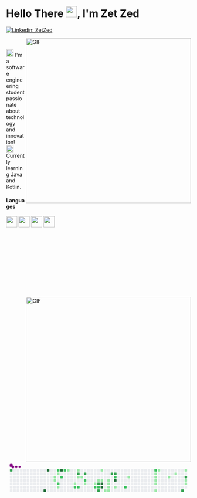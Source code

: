 <h1>Hello There <img src="https://user-images.githubusercontent.com/60768726/119019319-775ea100-b973-11eb-87a0-dae54d27ae1d.gif" width="30px">, I'm Zet Zed</h1>

[![Linkedin: ZetZed](https://img.shields.io/badge/-ZetZed-blue?style=flat-square&logo=Linkedin&logoColor=white&link=https://www.linkedin.com/in/zet-zed-644813197/)](https://www.linkedin.com/in/zet-zed-644813197/)



<img align="right" width="450px" alt="GIF" src="https://64.media.tumblr.com/a109875c6281839b8d84873373be8fcd/tumblr_mx8rz8f0ZX1qzh636o9_500.gif"/>
<br>

<p>
<img width="20" src="https://emojipedia-us.s3.dualstack.us-west-1.amazonaws.com/thumbs/120/emojidex/112/male-technologist-type-5_1f468-1f3fe-200d-1f4bb.png"/>
 I'm a software engineering student passionate about technology and innovation!<br>
<img width="20" src="https://emojipedia-us.s3.dualstack.us-west-1.amazonaws.com/thumbs/120/facebook/230/books_1f4da.png"/>
 Currently learning Java and Kotlin.
</p>



<h4></b>Languages</b></h4>  
<code><img height="30" src="https://user-images.githubusercontent.com/60768726/137563857-aa847dc4-44ed-4aa6-ac0e-5e820dca323f.png"></code>
<code><img height="30" src="https://cdn.icon-icons.com/icons2/2108/PNG/512/javascript_icon_130900.png"></code>
<code><img height="30" src="https://user-images.githubusercontent.com/60768726/137563856-37a11203-6f9a-4c2f-b7df-e0a0ef18f4b2.png"></code>
<code><img height="30" src="https://upload.wikimedia.org/wikipedia/commons/7/74/Kotlin_Icon.png"></code>
<br>
<br>
<br>
<br>
<br>
<br>
<br>
<br>
<br>
<br>
<br>
<br>
<img align="right" width="450px" alt="GIF" src="https://github-readme-stats.vercel.app/api?username=ZetZed&show_icons=true&theme=darcula"/>
<br>
<br>
<br>
<br>
<br>
<br>
<br>
<br>
<br>
<br>
<svg viewBox="-16 -32 880 192" width="880" height="192" xmlns="http://www.w3.org/2000/svg"><desc>Generated with https://github.com/Platane/snk</desc><style>@keyframes c0{67.7%{fill:var(--c3)}67.72%,to{fill:var(--ce)}}@keyframes c1{95.65%{fill:var(--c4)}95.67%,to{fill:var(--ce)}}@keyframes c2{93.97%{fill:var(--c4)}93.99%,to{fill:var(--ce)}}@keyframes c3{4.81%{fill:var(--c1)}4.83%,to{fill:var(--ce)}}@keyframes c4{5.05%{fill:var(--c1)}5.07%,to{fill:var(--ce)}}@keyframes c5{38.79%{fill:var(--c2)}38.81%,to{fill:var(--ce)}}@keyframes c6{4.33%{fill:var(--c1)}4.35%,to{fill:var(--ce)}}@keyframes c7{36.38%{fill:var(--c2)}36.4%,to{fill:var(--ce)}}@keyframes c8{5.77%{fill:var(--c1)}5.79%,to{fill:var(--ce)}}@keyframes c9{93%{fill:var(--c4)}93.02%,to{fill:var(--ce)}}@keyframes ca{37.1%{fill:var(--c2)}37.12%,to{fill:var(--ce)}}@keyframes cb{37.82%{fill:var(--c2)}37.84%,to{fill:var(--ce)}}@keyframes cc{31.8%{fill:var(--c1)}31.82%,to{fill:var(--ce)}}@keyframes cd{7.22%{fill:var(--c1)}7.24%,to{fill:var(--ce)}}@keyframes ce{34.93%{fill:var(--c2)}34.95%,to{fill:var(--ce)}}@keyframes cf{31.07%{fill:var(--c1)}31.09%,to{fill:var(--ce)}}@keyframes cg{62.64%{fill:var(--c3)}62.66%,to{fill:var(--ce)}}@keyframes ch{33%{fill:var(--c1)}33.02%,to{fill:var(--ce)}}@keyframes ci{34.69%{fill:var(--c2)}34.71%,to{fill:var(--ce)}}@keyframes cj{33.24%{fill:var(--c1)}33.26%,to{fill:var(--ce)}}@keyframes ck{62.16%{fill:var(--c3)}62.18%,to{fill:var(--ce)}}@keyframes cl{33.72%{fill:var(--c2)}33.74%,to{fill:var(--ce)}}@keyframes cm{7.94%{fill:var(--c1)}7.96%,to{fill:var(--ce)}}@keyframes cn{8.66%{fill:var(--c1)}8.68%,to{fill:var(--ce)}}@keyframes co{42.64%{fill:var(--c2)}42.66%,to{fill:var(--ce)}}@keyframes cp{9.15%{fill:var(--c1)}9.17%,to{fill:var(--ce)}}@keyframes cq{56.13%{fill:var(--c3)}56.15%,to{fill:var(--ce)}}@keyframes cr{55.89%{fill:var(--c2)}55.91%,to{fill:var(--ce)}}@keyframes cs{57.1%{fill:var(--c3)}57.12%,to{fill:var(--ce)}}@keyframes ct{29.39%{fill:var(--c1)}29.41%,to{fill:var(--ce)}}@keyframes cu{9.39%{fill:var(--c1)}9.41%,to{fill:var(--ce)}}@keyframes cv{88.66%{fill:var(--c4)}88.68%,to{fill:var(--ce)}}@keyframes cw{88.91%{fill:var(--c4)}88.93%,to{fill:var(--ce)}}@keyframes cx{10.83%{fill:var(--c1)}10.85%,to{fill:var(--ce)}}@keyframes cy{9.87%{fill:var(--c1)}9.89%,to{fill:var(--ce)}}@keyframes cz{10.11%{fill:var(--c1)}10.13%,to{fill:var(--ce)}}@keyframes c10{10.35%{fill:var(--c1)}10.37%,to{fill:var(--ce)}}@keyframes c11{10.59%{fill:var(--c1)}10.61%,to{fill:var(--ce)}}@keyframes c12{59.27%{fill:var(--c3)}59.29%,to{fill:var(--ce)}}@keyframes c13{59.51%{fill:var(--c3)}59.53%,to{fill:var(--ce)}}@keyframes c14{45.29%{fill:var(--c2)}45.31%,to{fill:var(--ce)}}@keyframes c15{87.46%{fill:var(--c4)}87.48%,to{fill:var(--ce)}}@keyframes c16{11.8%{fill:var(--c1)}11.82%,to{fill:var(--ce)}}@keyframes c17{46.74%{fill:var(--c2)}46.76%,to{fill:var(--ce)}}@keyframes c18{13.48%{fill:var(--c1)}13.5%,to{fill:var(--ce)}}@keyframes c19{50.11%{fill:var(--c2)}50.13%,to{fill:var(--ce)}}@keyframes c1a{15.65%{fill:var(--c1)}15.67%,to{fill:var(--ce)}}@keyframes c1b{15.41%{fill:var(--c1)}15.43%,to{fill:var(--ce)}}@keyframes c1c{22.88%{fill:var(--c1)}22.9%,to{fill:var(--ce)}}@keyframes c1d{22.64%{fill:var(--c1)}22.66%,to{fill:var(--ce)}}@keyframes c1e{24.09%{fill:var(--c1)}24.11%,to{fill:var(--ce)}}@keyframes c1f{16.13%{fill:var(--c1)}16.15%,to{fill:var(--ce)}}@keyframes c1g{17.34%{fill:var(--c1)}17.36%,to{fill:var(--ce)}}@keyframes c1h{18.06%{fill:var(--c1)}18.08%,to{fill:var(--ce)}}@keyframes c1i{81.92%{fill:var(--c3)}81.94%,to{fill:var(--ce)}}@keyframes c1j{19.03%{fill:var(--c1)}19.05%,to{fill:var(--ce)}}@keyframes c1k{80.71%{fill:var(--c3)}80.73%,to{fill:var(--ce)}}@keyframes c1l{20.23%{fill:var(--c1)}20.25%,to{fill:var(--ce)}}@keyframes c1m{20.47%{fill:var(--c1)}20.49%,to{fill:var(--ce)}}@keyframes u0{4.33%{transform:scale(0,1)}4.35%,4.81%{transform:scale(.03,1)}4.83%,5.05%{transform:scale(.06,1)}5.07%,5.77%{transform:scale(.09,1)}5.79%,7.22%{transform:scale(.13,1)}7.24%,7.94%{transform:scale(.16,1)}7.96%,8.66%{transform:scale(.19,1)}8.68%,9.15%{transform:scale(.22,1)}9.17%,9.39%{transform:scale(.25,1)}9.41%,9.87%{transform:scale(.28,1)}10.11%,9.89%{transform:scale(.31,1)}10.13%,10.35%{transform:scale(.34,1)}10.37%,10.59%{transform:scale(.38,1)}10.61%,10.83%{transform:scale(.41,1)}10.85%,11.8%{transform:scale(.44,1)}11.82%,13.48%{transform:scale(.47,1)}13.5%,15.41%{transform:scale(.5,1)}15.43%,15.65%{transform:scale(.53,1)}15.67%,16.13%{transform:scale(.56,1)}16.15%,17.34%{transform:scale(.59,1)}17.36%,18.06%{transform:scale(.63,1)}18.08%,19.03%{transform:scale(.66,1)}19.05%,20.23%{transform:scale(.69,1)}20.25%,20.47%{transform:scale(.72,1)}20.49%,22.64%{transform:scale(.75,1)}22.66%,22.88%{transform:scale(.78,1)}22.9%,24.09%{transform:scale(.81,1)}24.11%,29.39%{transform:scale(.84,1)}29.41%,31.07%{transform:scale(.88,1)}31.09%,31.8%{transform:scale(.91,1)}31.82%,33%{transform:scale(.94,1)}33.02%,33.24%{transform:scale(.97,1)}33.26%,to{transform:scale(1,1)}}@keyframes u1{33.72%{transform:scale(0,1)}33.74%,34.69%{transform:scale(.08,1)}34.71%,34.93%{transform:scale(.17,1)}34.95%,36.38%{transform:scale(.25,1)}36.4%,37.1%{transform:scale(.33,1)}37.12%,37.82%{transform:scale(.42,1)}37.84%,38.79%{transform:scale(.5,1)}38.81%,42.64%{transform:scale(.58,1)}42.66%,45.29%{transform:scale(.67,1)}45.31%,46.74%{transform:scale(.75,1)}46.76%,50.11%{transform:scale(.83,1)}50.13%,55.89%{transform:scale(.92,1)}55.91%,to{transform:scale(1,1)}}@keyframes u2{56.13%{transform:scale(0,1)}56.15%,57.1%{transform:scale(.11,1)}57.12%,59.27%{transform:scale(.22,1)}59.29%,59.51%{transform:scale(.33,1)}59.53%,62.16%{transform:scale(.44,1)}62.18%,62.64%{transform:scale(.56,1)}62.66%,67.7%{transform:scale(.67,1)}67.72%,80.71%{transform:scale(.78,1)}80.73%,81.92%{transform:scale(.89,1)}81.94%,to{transform:scale(1,1)}}@keyframes u3{87.46%{transform:scale(0,1)}87.48%,88.66%{transform:scale(.17,1)}88.68%,88.91%{transform:scale(.33,1)}88.93%,93%{transform:scale(.5,1)}93.02%,93.97%{transform:scale(.67,1)}93.99%,95.65%{transform:scale(.83,1)}95.67%,to{transform:scale(1,1)}}@keyframes s0{0%,99.76%{transform:translate(0,-16px)}.24%{transform:translate(0,-32px)}3.37%{transform:translate(208px,-32px)}4.1%{transform:translate(208px,16px)}39.04%,4.34%{transform:translate(224px,16px)}4.58%{transform:translate(224px,32px)}4.82%{transform:translate(208px,32px)}5.54%{transform:translate(208px,80px)}6.75%{transform:translate(288px,80px)}6.99%{transform:translate(288px,64px)}43.37%,56.39%,8.67%{transform:translate(400px,64px)}43.61%,8.92%{transform:translate(400px,48px)}9.88%{transform:translate(464px,48px)}10.6%{transform:translate(464px,96px)}10.84%{transform:translate(448px,96px)}11.08%{transform:translate(448px,80px)}12.29%{transform:translate(528px,80px)}12.53%{transform:translate(528px,64px)}13.01%{transform:translate(560px,64px)}13.49%{transform:translate(560px,32px)}15.42%{transform:translate(688px,32px)}15.66%{transform:translate(688px,16px)}15.9%{transform:translate(704px,16px)}16.14%{transform:translate(704px,0)}16.87%{transform:translate(752px,0)}17.35%{transform:translate(752px,32px)}17.83%{transform:translate(784px,32px)}18.07%{transform:translate(784px,16px)}18.8%,80.48%{transform:translate(832px,16px)}19.04%{transform:translate(832px,0)}19.28%{transform:translate(848px,0)}20%{transform:translate(848px,48px)}20.24%{transform:translate(832px,48px)}20.48%{transform:translate(832px,64px)}22.65%,23.61%{transform:translate(688px,64px)}22.89%{transform:translate(688px,48px)}23.13%{transform:translate(704px,48px)}23.37%{transform:translate(704px,64px)}24.1%{transform:translate(688px,96px)}24.34%{transform:translate(672px,96px)}25.78%{transform:translate(672px,0)}31.81%{transform:translate(272px,0)}32.05%{transform:translate(272px,16px)}32.53%,40.24%{transform:translate(304px,16px)}32.77%,40.48%{transform:translate(304px,32px)}33.49%{transform:translate(352px,32px)}33.73%{transform:translate(352px,48px)}34.22%{transform:translate(320px,48px)}34.7%{transform:translate(320px,80px)}34.94%{transform:translate(304px,80px)}35.18%{transform:translate(304px,64px)}36.39%{transform:translate(224px,64px)}36.63%{transform:translate(224px,48px)}36.87%{transform:translate(240px,48px)}37.11%{transform:translate(240px,32px)}37.35%{transform:translate(256px,32px)}38.07%{transform:translate(256px,-16px)}38.55%{transform:translate(224px,-16px)}41.93%,54.94%{transform:translate(400px,32px)}42.65%,55.66%,56.63%{transform:translate(400px,80px)}42.89%{transform:translate(384px,80px)}43.13%{transform:translate(384px,64px)}44.82%{transform:translate(480px,48px)}45.06%{transform:translate(480px,32px)}46.02%{transform:translate(544px,32px)}46.75%{transform:translate(544px,80px)}48.92%{transform:translate(688px,80px)}50.12%{transform:translate(688px,0)}54.22%,90.36%{transform:translate(416px,0)}54.7%{transform:translate(416px,32px)}55.9%,56.87%,89.16%{transform:translate(416px,80px)}56.14%{transform:translate(416px,64px)}57.11%{transform:translate(416px,96px)}58.07%{transform:translate(480px,96px)}59.28%{transform:translate(480px,16px)}59.52%{transform:translate(496px,16px)}59.76%{transform:translate(496px,0)}61.93%{transform:translate(352px,0)}62.17%{transform:translate(352px,16px)}65.06%{transform:translate(160px,16px)}65.3%,94.22%{transform:translate(160px,0)}67.71%{transform:translate(0,0)}67.95%{transform:translate(0,16px)}80.72%{transform:translate(832px,32px)}80.96%{transform:translate(816px,32px)}81.93%{transform:translate(816px,96px)}82.17%{transform:translate(800px,96px)}82.89%{transform:translate(800px,48px)}88.43%{transform:translate(432px,48px)}88.92%{transform:translate(432px,80px)}95.66%{transform:translate(160px,96px)}96.39%{transform:translate(112px,96px)}97.11%{transform:translate(112px,48px)}98.07%{transform:translate(48px,48px)}99.04%{transform:translate(48px,-16px)}}@keyframes s1{0%,99.76%{transform:translate(16px,-16px)}.24%{transform:translate(0,-16px)}.48%{transform:translate(0,-32px)}3.61%{transform:translate(208px,-32px)}4.34%{transform:translate(208px,16px)}39.28%,4.58%{transform:translate(224px,16px)}4.82%{transform:translate(224px,32px)}5.06%{transform:translate(208px,32px)}5.78%{transform:translate(208px,80px)}6.99%{transform:translate(288px,80px)}7.23%{transform:translate(288px,64px)}43.61%,56.63%,8.92%{transform:translate(400px,64px)}43.86%,9.16%{transform:translate(400px,48px)}10.12%{transform:translate(464px,48px)}10.84%{transform:translate(464px,96px)}11.08%{transform:translate(448px,96px)}11.33%{transform:translate(448px,80px)}12.53%{transform:translate(528px,80px)}12.77%{transform:translate(528px,64px)}13.25%{transform:translate(560px,64px)}13.73%{transform:translate(560px,32px)}15.66%{transform:translate(688px,32px)}15.9%{transform:translate(688px,16px)}16.14%{transform:translate(704px,16px)}16.39%{transform:translate(704px,0)}17.11%{transform:translate(752px,0)}17.59%{transform:translate(752px,32px)}18.07%{transform:translate(784px,32px)}18.31%{transform:translate(784px,16px)}19.04%,80.72%{transform:translate(832px,16px)}19.28%{transform:translate(832px,0)}19.52%{transform:translate(848px,0)}20.24%{transform:translate(848px,48px)}20.48%{transform:translate(832px,48px)}20.72%{transform:translate(832px,64px)}22.89%,23.86%{transform:translate(688px,64px)}23.13%{transform:translate(688px,48px)}23.37%{transform:translate(704px,48px)}23.61%{transform:translate(704px,64px)}24.34%{transform:translate(688px,96px)}24.58%{transform:translate(672px,96px)}26.02%{transform:translate(672px,0)}32.05%{transform:translate(272px,0)}32.29%{transform:translate(272px,16px)}32.77%,40.48%{transform:translate(304px,16px)}33.01%,40.72%{transform:translate(304px,32px)}33.73%{transform:translate(352px,32px)}33.98%{transform:translate(352px,48px)}34.46%{transform:translate(320px,48px)}34.94%{transform:translate(320px,80px)}35.18%{transform:translate(304px,80px)}35.42%{transform:translate(304px,64px)}36.63%{transform:translate(224px,64px)}36.87%{transform:translate(224px,48px)}37.11%{transform:translate(240px,48px)}37.35%{transform:translate(240px,32px)}37.59%{transform:translate(256px,32px)}38.31%{transform:translate(256px,-16px)}38.8%{transform:translate(224px,-16px)}42.17%,55.18%{transform:translate(400px,32px)}42.89%,55.9%,56.87%{transform:translate(400px,80px)}43.13%{transform:translate(384px,80px)}43.37%{transform:translate(384px,64px)}45.06%{transform:translate(480px,48px)}45.3%{transform:translate(480px,32px)}46.27%{transform:translate(544px,32px)}46.99%{transform:translate(544px,80px)}49.16%{transform:translate(688px,80px)}50.36%{transform:translate(688px,0)}54.46%,90.6%{transform:translate(416px,0)}54.94%{transform:translate(416px,32px)}56.14%,57.11%,89.4%{transform:translate(416px,80px)}56.39%{transform:translate(416px,64px)}57.35%{transform:translate(416px,96px)}58.31%{transform:translate(480px,96px)}59.52%{transform:translate(480px,16px)}59.76%{transform:translate(496px,16px)}60%{transform:translate(496px,0)}62.17%{transform:translate(352px,0)}62.41%{transform:translate(352px,16px)}65.3%{transform:translate(160px,16px)}65.54%,94.46%{transform:translate(160px,0)}67.95%{transform:translate(0,0)}68.19%{transform:translate(0,16px)}80.96%{transform:translate(832px,32px)}81.2%{transform:translate(816px,32px)}82.17%{transform:translate(816px,96px)}82.41%{transform:translate(800px,96px)}83.13%{transform:translate(800px,48px)}88.67%{transform:translate(432px,48px)}89.16%{transform:translate(432px,80px)}95.9%{transform:translate(160px,96px)}96.63%{transform:translate(112px,96px)}97.35%{transform:translate(112px,48px)}98.31%{transform:translate(48px,48px)}99.28%{transform:translate(48px,-16px)}}@keyframes s2{0%,99.76%{transform:translate(32px,-16px)}.48%{transform:translate(0,-16px)}.72%{transform:translate(0,-32px)}3.86%{transform:translate(208px,-32px)}4.58%{transform:translate(208px,16px)}39.52%,4.82%{transform:translate(224px,16px)}5.06%{transform:translate(224px,32px)}5.3%{transform:translate(208px,32px)}6.02%{transform:translate(208px,80px)}7.23%{transform:translate(288px,80px)}7.47%{transform:translate(288px,64px)}43.86%,56.87%,9.16%{transform:translate(400px,64px)}44.1%,9.4%{transform:translate(400px,48px)}10.36%{transform:translate(464px,48px)}11.08%{transform:translate(464px,96px)}11.33%{transform:translate(448px,96px)}11.57%{transform:translate(448px,80px)}12.77%{transform:translate(528px,80px)}13.01%{transform:translate(528px,64px)}13.49%{transform:translate(560px,64px)}13.98%{transform:translate(560px,32px)}15.9%{transform:translate(688px,32px)}16.14%{transform:translate(688px,16px)}16.39%{transform:translate(704px,16px)}16.63%{transform:translate(704px,0)}17.35%{transform:translate(752px,0)}17.83%{transform:translate(752px,32px)}18.31%{transform:translate(784px,32px)}18.55%{transform:translate(784px,16px)}19.28%,80.96%{transform:translate(832px,16px)}19.52%{transform:translate(832px,0)}19.76%{transform:translate(848px,0)}20.48%{transform:translate(848px,48px)}20.72%{transform:translate(832px,48px)}20.96%{transform:translate(832px,64px)}23.13%,24.1%{transform:translate(688px,64px)}23.37%{transform:translate(688px,48px)}23.61%{transform:translate(704px,48px)}23.86%{transform:translate(704px,64px)}24.58%{transform:translate(688px,96px)}24.82%{transform:translate(672px,96px)}26.27%{transform:translate(672px,0)}32.29%{transform:translate(272px,0)}32.53%{transform:translate(272px,16px)}33.01%,40.72%{transform:translate(304px,16px)}33.25%,40.96%{transform:translate(304px,32px)}33.98%{transform:translate(352px,32px)}34.22%{transform:translate(352px,48px)}34.7%{transform:translate(320px,48px)}35.18%{transform:translate(320px,80px)}35.42%{transform:translate(304px,80px)}35.66%{transform:translate(304px,64px)}36.87%{transform:translate(224px,64px)}37.11%{transform:translate(224px,48px)}37.35%{transform:translate(240px,48px)}37.59%{transform:translate(240px,32px)}37.83%{transform:translate(256px,32px)}38.55%{transform:translate(256px,-16px)}39.04%{transform:translate(224px,-16px)}42.41%,55.42%{transform:translate(400px,32px)}43.13%,56.14%,57.11%{transform:translate(400px,80px)}43.37%{transform:translate(384px,80px)}43.61%{transform:translate(384px,64px)}45.3%{transform:translate(480px,48px)}45.54%{transform:translate(480px,32px)}46.51%{transform:translate(544px,32px)}47.23%{transform:translate(544px,80px)}49.4%{transform:translate(688px,80px)}50.6%{transform:translate(688px,0)}54.7%,90.84%{transform:translate(416px,0)}55.18%{transform:translate(416px,32px)}56.39%,57.35%,89.64%{transform:translate(416px,80px)}56.63%{transform:translate(416px,64px)}57.59%{transform:translate(416px,96px)}58.55%{transform:translate(480px,96px)}59.76%{transform:translate(480px,16px)}60%{transform:translate(496px,16px)}60.24%{transform:translate(496px,0)}62.41%{transform:translate(352px,0)}62.65%{transform:translate(352px,16px)}65.54%{transform:translate(160px,16px)}65.78%,94.7%{transform:translate(160px,0)}68.19%{transform:translate(0,0)}68.43%{transform:translate(0,16px)}81.2%{transform:translate(832px,32px)}81.45%{transform:translate(816px,32px)}82.41%{transform:translate(816px,96px)}82.65%{transform:translate(800px,96px)}83.37%{transform:translate(800px,48px)}88.92%{transform:translate(432px,48px)}89.4%{transform:translate(432px,80px)}96.14%{transform:translate(160px,96px)}96.87%{transform:translate(112px,96px)}97.59%{transform:translate(112px,48px)}98.55%{transform:translate(48px,48px)}99.52%{transform:translate(48px,-16px)}}@keyframes s3{0%,99.76%{transform:translate(48px,-16px)}.72%{transform:translate(0,-16px)}.96%{transform:translate(0,-32px)}4.1%{transform:translate(208px,-32px)}4.82%{transform:translate(208px,16px)}39.76%,5.06%{transform:translate(224px,16px)}5.3%{transform:translate(224px,32px)}5.54%{transform:translate(208px,32px)}6.27%{transform:translate(208px,80px)}7.47%{transform:translate(288px,80px)}7.71%{transform:translate(288px,64px)}44.1%,57.11%,9.4%{transform:translate(400px,64px)}44.34%,9.64%{transform:translate(400px,48px)}10.6%{transform:translate(464px,48px)}11.33%{transform:translate(464px,96px)}11.57%{transform:translate(448px,96px)}11.81%{transform:translate(448px,80px)}13.01%{transform:translate(528px,80px)}13.25%{transform:translate(528px,64px)}13.73%{transform:translate(560px,64px)}14.22%{transform:translate(560px,32px)}16.14%{transform:translate(688px,32px)}16.39%{transform:translate(688px,16px)}16.63%{transform:translate(704px,16px)}16.87%{transform:translate(704px,0)}17.59%{transform:translate(752px,0)}18.07%{transform:translate(752px,32px)}18.55%{transform:translate(784px,32px)}18.8%{transform:translate(784px,16px)}19.52%,81.2%{transform:translate(832px,16px)}19.76%{transform:translate(832px,0)}20%{transform:translate(848px,0)}20.72%{transform:translate(848px,48px)}20.96%{transform:translate(832px,48px)}21.2%{transform:translate(832px,64px)}23.37%,24.34%{transform:translate(688px,64px)}23.61%{transform:translate(688px,48px)}23.86%{transform:translate(704px,48px)}24.1%{transform:translate(704px,64px)}24.82%{transform:translate(688px,96px)}25.06%{transform:translate(672px,96px)}26.51%{transform:translate(672px,0)}32.53%{transform:translate(272px,0)}32.77%{transform:translate(272px,16px)}33.25%,40.96%{transform:translate(304px,16px)}33.49%,41.2%{transform:translate(304px,32px)}34.22%{transform:translate(352px,32px)}34.46%{transform:translate(352px,48px)}34.94%{transform:translate(320px,48px)}35.42%{transform:translate(320px,80px)}35.66%{transform:translate(304px,80px)}35.9%{transform:translate(304px,64px)}37.11%{transform:translate(224px,64px)}37.35%{transform:translate(224px,48px)}37.59%{transform:translate(240px,48px)}37.83%{transform:translate(240px,32px)}38.07%{transform:translate(256px,32px)}38.8%{transform:translate(256px,-16px)}39.28%{transform:translate(224px,-16px)}42.65%,55.66%{transform:translate(400px,32px)}43.37%,56.39%,57.35%{transform:translate(400px,80px)}43.61%{transform:translate(384px,80px)}43.86%{transform:translate(384px,64px)}45.54%{transform:translate(480px,48px)}45.78%{transform:translate(480px,32px)}46.75%{transform:translate(544px,32px)}47.47%{transform:translate(544px,80px)}49.64%{transform:translate(688px,80px)}50.84%{transform:translate(688px,0)}54.94%,91.08%{transform:translate(416px,0)}55.42%{transform:translate(416px,32px)}56.63%,57.59%,89.88%{transform:translate(416px,80px)}56.87%{transform:translate(416px,64px)}57.83%{transform:translate(416px,96px)}58.8%{transform:translate(480px,96px)}60%{transform:translate(480px,16px)}60.24%{transform:translate(496px,16px)}60.48%{transform:translate(496px,0)}62.65%{transform:translate(352px,0)}62.89%{transform:translate(352px,16px)}65.78%{transform:translate(160px,16px)}66.02%,94.94%{transform:translate(160px,0)}68.43%{transform:translate(0,0)}68.67%{transform:translate(0,16px)}81.45%{transform:translate(832px,32px)}81.69%{transform:translate(816px,32px)}82.65%{transform:translate(816px,96px)}82.89%{transform:translate(800px,96px)}83.61%{transform:translate(800px,48px)}89.16%{transform:translate(432px,48px)}89.64%{transform:translate(432px,80px)}96.39%{transform:translate(160px,96px)}97.11%{transform:translate(112px,96px)}97.83%{transform:translate(112px,48px)}98.8%{transform:translate(48px,48px)}}:root{--cb:#1b1f230a;--cs:purple;--ce:#ebedf0;--c0:#ebedf0;--c1:#9be9a8;--c2:#40c463;--c3:#30a14e;--c4:#216e39}@media (prefers-color-scheme:dark){:root{--cb:#1b1f230a;--cs:purple;--ce:#161b22;--c1:#01311f;--c2:#034525;--c3:#0f6d31;--c4:#00c647}}.c{shape-rendering:geometricPrecision;fill:var(--ce);stroke-width:1px;stroke:var(--cb);animation:none 41500ms linear infinite}.c.c0{fill:var(--c3);animation-name:c0}.c.c1,.c.c2{fill:var(--c4);animation-name:c1}.c.c2{animation-name:c2}.c.c3,.c.c4{fill:var(--c1);animation-name:c3}.c.c4{animation-name:c4}.c.c5{fill:var(--c2);animation-name:c5}.c.c6{fill:var(--c1);animation-name:c6}.c.c7{fill:var(--c2);animation-name:c7}.c.c8{fill:var(--c1);animation-name:c8}.c.c9{fill:var(--c4);animation-name:c9}.c.ca,.c.cb{fill:var(--c2);animation-name:ca}.c.cb{animation-name:cb}.c.cc,.c.cd{fill:var(--c1);animation-name:cc}.c.cd{animation-name:cd}.c.ce{fill:var(--c2);animation-name:ce}.c.cf{fill:var(--c1);animation-name:cf}.c.cg{fill:var(--c3);animation-name:cg}.c.ch{fill:var(--c1);animation-name:ch}.c.ci{fill:var(--c2);animation-name:ci}.c.cj{fill:var(--c1);animation-name:cj}.c.ck{fill:var(--c3);animation-name:ck}.c.cl{fill:var(--c2);animation-name:cl}.c.cm,.c.cn{fill:var(--c1);animation-name:cm}.c.cn{animation-name:cn}.c.co{fill:var(--c2);animation-name:co}.c.cp{fill:var(--c1);animation-name:cp}.c.cq{fill:var(--c3);animation-name:cq}.c.cr{fill:var(--c2);animation-name:cr}.c.cs{fill:var(--c3);animation-name:cs}.c.ct,.c.cu{fill:var(--c1);animation-name:ct}.c.cu{animation-name:cu}.c.cv,.c.cw{fill:var(--c4);animation-name:cv}.c.cw{animation-name:cw}.c.cx,.c.cy{fill:var(--c1);animation-name:cx}.c.cy{animation-name:cy}.c.c10,.c.c11,.c.cz{fill:var(--c1);animation-name:cz}.c.c10,.c.c11{animation-name:c10}.c.c11{animation-name:c11}.c.c12,.c.c13{fill:var(--c3);animation-name:c12}.c.c13{animation-name:c13}.c.c14{fill:var(--c2);animation-name:c14}.c.c15{fill:var(--c4);animation-name:c15}.c.c16{fill:var(--c1);animation-name:c16}.c.c17{fill:var(--c2);animation-name:c17}.c.c18{fill:var(--c1);animation-name:c18}.c.c19{fill:var(--c2);animation-name:c19}.c.c1a,.c.c1b{fill:var(--c1);animation-name:c1a}.c.c1b{animation-name:c1b}.c.c1c,.c.c1d,.c.c1e{fill:var(--c1);animation-name:c1c}.c.c1d,.c.c1e{animation-name:c1d}.c.c1e{animation-name:c1e}.c.c1f,.c.c1g,.c.c1h{fill:var(--c1);animation-name:c1f}.c.c1g,.c.c1h{animation-name:c1g}.c.c1h{animation-name:c1h}.c.c1i{fill:var(--c3);animation-name:c1i}.c.c1j{fill:var(--c1);animation-name:c1j}.c.c1k{fill:var(--c3);animation-name:c1k}.c.c1l,.c.c1m{fill:var(--c1);animation-name:c1l}.c.c1m{animation-name:c1m}.s,.u{animation:none linear 41500ms infinite}.u,.u.u0{transform-origin:0 0}.u{transform:scale(0,1)}.u.u0{fill:var(--c1);animation-name:u0}.u.u1{fill:var(--c2);animation-name:u1;transform-origin:459.9px 0}.u.u2{fill:var(--c3);animation-name:u2;transform-origin:632.4px 0}.u.u3{fill:var(--c4);animation-name:u3;transform-origin:761.8px 0}.s{shape-rendering:geometricPrecision;fill:var(--cs)}.s.s0{transform:translate(0,-16px);animation-name:s0}.s.s1{transform:translate(16px,-16px);animation-name:s1}.s.s2{transform:translate(32px,-16px);animation-name:s2}.s.s3{transform:translate(48px,-16px);animation-name:s3}</style><rect class="c c0" x="2" y="2" rx="2" ry="2" width="12" height="12"/><rect class="c" x="2" y="18" rx="2" ry="2" width="12" height="12"/><rect class="c" x="2" y="34" rx="2" ry="2" width="12" height="12"/><rect class="c" x="2" y="50" rx="2" ry="2" width="12" height="12"/><rect class="c" x="2" y="66" rx="2" ry="2" width="12" height="12"/><rect class="c" x="2" y="82" rx="2" ry="2" width="12" height="12"/><rect class="c" x="2" y="98" rx="2" ry="2" width="12" height="12"/><rect class="c" x="18" y="2" rx="2" ry="2" width="12" height="12"/><rect class="c" x="18" y="18" rx="2" ry="2" width="12" height="12"/><rect class="c" x="18" y="34" rx="2" ry="2" width="12" height="12"/><rect class="c" x="18" y="50" rx="2" ry="2" width="12" height="12"/><rect class="c" x="18" y="66" rx="2" ry="2" width="12" height="12"/><rect class="c" x="18" y="82" rx="2" ry="2" width="12" height="12"/><rect class="c" x="18" y="98" rx="2" ry="2" width="12" height="12"/><rect class="c" x="34" y="2" rx="2" ry="2" width="12" height="12"/><rect class="c" x="34" y="18" rx="2" ry="2" width="12" height="12"/><rect class="c" x="34" y="34" rx="2" ry="2" width="12" height="12"/><rect class="c" x="34" y="50" rx="2" ry="2" width="12" height="12"/><rect class="c" x="34" y="66" rx="2" ry="2" width="12" height="12"/><rect class="c" x="34" y="82" rx="2" ry="2" width="12" height="12"/><rect class="c" x="34" y="98" rx="2" ry="2" width="12" height="12"/><rect class="c" x="50" y="2" rx="2" ry="2" width="12" height="12"/><rect class="c" x="50" y="18" rx="2" ry="2" width="12" height="12"/><rect class="c" x="50" y="34" rx="2" ry="2" width="12" height="12"/><rect class="c" x="50" y="50" rx="2" ry="2" width="12" height="12"/><rect class="c" x="50" y="66" rx="2" ry="2" width="12" height="12"/><rect class="c" x="50" y="82" rx="2" ry="2" width="12" height="12"/><rect class="c" x="50" y="98" rx="2" ry="2" width="12" height="12"/><rect class="c" x="66" y="2" rx="2" ry="2" width="12" height="12"/><rect class="c" x="66" y="18" rx="2" ry="2" width="12" height="12"/><rect class="c" x="66" y="34" rx="2" ry="2" width="12" height="12"/><rect class="c" x="66" y="50" rx="2" ry="2" width="12" height="12"/><rect class="c" x="66" y="66" rx="2" ry="2" width="12" height="12"/><rect class="c" x="66" y="82" rx="2" ry="2" width="12" height="12"/><rect class="c" x="66" y="98" rx="2" ry="2" width="12" height="12"/><rect class="c" x="82" y="2" rx="2" ry="2" width="12" height="12"/><rect class="c" x="82" y="18" rx="2" ry="2" width="12" height="12"/><rect class="c" x="82" y="34" rx="2" ry="2" width="12" height="12"/><rect class="c" x="82" y="50" rx="2" ry="2" width="12" height="12"/><rect class="c" x="82" y="66" rx="2" ry="2" width="12" height="12"/><rect class="c" x="82" y="82" rx="2" ry="2" width="12" height="12"/><rect class="c" x="82" y="98" rx="2" ry="2" width="12" height="12"/><rect class="c" x="98" y="2" rx="2" ry="2" width="12" height="12"/><rect class="c" x="98" y="18" rx="2" ry="2" width="12" height="12"/><rect class="c" x="98" y="34" rx="2" ry="2" width="12" height="12"/><rect class="c" x="98" y="50" rx="2" ry="2" width="12" height="12"/><rect class="c" x="98" y="66" rx="2" ry="2" width="12" height="12"/><rect class="c" x="98" y="82" rx="2" ry="2" width="12" height="12"/><rect class="c" x="98" y="98" rx="2" ry="2" width="12" height="12"/><rect class="c" x="114" y="2" rx="2" ry="2" width="12" height="12"/><rect class="c" x="114" y="18" rx="2" ry="2" width="12" height="12"/><rect class="c" x="114" y="34" rx="2" ry="2" width="12" height="12"/><rect class="c" x="114" y="50" rx="2" ry="2" width="12" height="12"/><rect class="c" x="114" y="66" rx="2" ry="2" width="12" height="12"/><rect class="c" x="114" y="82" rx="2" ry="2" width="12" height="12"/><rect class="c" x="114" y="98" rx="2" ry="2" width="12" height="12"/><rect class="c" x="130" y="2" rx="2" ry="2" width="12" height="12"/><rect class="c" x="130" y="18" rx="2" ry="2" width="12" height="12"/><rect class="c" x="130" y="34" rx="2" ry="2" width="12" height="12"/><rect class="c" x="130" y="50" rx="2" ry="2" width="12" height="12"/><rect class="c" x="130" y="66" rx="2" ry="2" width="12" height="12"/><rect class="c" x="130" y="82" rx="2" ry="2" width="12" height="12"/><rect class="c" x="130" y="98" rx="2" ry="2" width="12" height="12"/><rect class="c" x="146" y="2" rx="2" ry="2" width="12" height="12"/><rect class="c" x="146" y="18" rx="2" ry="2" width="12" height="12"/><rect class="c" x="146" y="34" rx="2" ry="2" width="12" height="12"/><rect class="c" x="146" y="50" rx="2" ry="2" width="12" height="12"/><rect class="c" x="146" y="66" rx="2" ry="2" width="12" height="12"/><rect class="c" x="146" y="82" rx="2" ry="2" width="12" height="12"/><rect class="c" x="146" y="98" rx="2" ry="2" width="12" height="12"/><rect class="c" x="162" y="2" rx="2" ry="2" width="12" height="12"/><rect class="c" x="162" y="18" rx="2" ry="2" width="12" height="12"/><rect class="c" x="162" y="34" rx="2" ry="2" width="12" height="12"/><rect class="c" x="162" y="50" rx="2" ry="2" width="12" height="12"/><rect class="c" x="162" y="66" rx="2" ry="2" width="12" height="12"/><rect class="c" x="162" y="82" rx="2" ry="2" width="12" height="12"/><rect class="c c1" x="162" y="98" rx="2" ry="2" width="12" height="12"/><rect class="c c2" x="178" y="2" rx="2" ry="2" width="12" height="12"/><rect class="c" x="178" y="18" rx="2" ry="2" width="12" height="12"/><rect class="c" x="178" y="34" rx="2" ry="2" width="12" height="12"/><rect class="c" x="178" y="50" rx="2" ry="2" width="12" height="12"/><rect class="c" x="178" y="66" rx="2" ry="2" width="12" height="12"/><rect class="c" x="178" y="82" rx="2" ry="2" width="12" height="12"/><rect class="c" x="178" y="98" rx="2" ry="2" width="12" height="12"/><rect class="c" x="194" y="2" rx="2" ry="2" width="12" height="12"/><rect class="c" x="194" y="18" rx="2" ry="2" width="12" height="12"/><rect class="c" x="194" y="34" rx="2" ry="2" width="12" height="12"/><rect class="c" x="194" y="50" rx="2" ry="2" width="12" height="12"/><rect class="c" x="194" y="66" rx="2" ry="2" width="12" height="12"/><rect class="c" x="194" y="82" rx="2" ry="2" width="12" height="12"/><rect class="c" x="194" y="98" rx="2" ry="2" width="12" height="12"/><rect class="c" x="210" y="2" rx="2" ry="2" width="12" height="12"/><rect class="c" x="210" y="18" rx="2" ry="2" width="12" height="12"/><rect class="c c3" x="210" y="34" rx="2" ry="2" width="12" height="12"/><rect class="c c4" x="210" y="50" rx="2" ry="2" width="12" height="12"/><rect class="c" x="210" y="66" rx="2" ry="2" width="12" height="12"/><rect class="c" x="210" y="82" rx="2" ry="2" width="12" height="12"/><rect class="c" x="210" y="98" rx="2" ry="2" width="12" height="12"/><rect class="c c5" x="226" y="2" rx="2" ry="2" width="12" height="12"/><rect class="c c6" x="226" y="18" rx="2" ry="2" width="12" height="12"/><rect class="c" x="226" y="34" rx="2" ry="2" width="12" height="12"/><rect class="c" x="226" y="50" rx="2" ry="2" width="12" height="12"/><rect class="c c7" x="226" y="66" rx="2" ry="2" width="12" height="12"/><rect class="c c8" x="226" y="82" rx="2" ry="2" width="12" height="12"/><rect class="c" x="226" y="98" rx="2" ry="2" width="12" height="12"/><rect class="c c9" x="242" y="2" rx="2" ry="2" width="12" height="12"/><rect class="c" x="242" y="18" rx="2" ry="2" width="12" height="12"/><rect class="c ca" x="242" y="34" rx="2" ry="2" width="12" height="12"/><rect class="c" x="242" y="50" rx="2" ry="2" width="12" height="12"/><rect class="c" x="242" y="66" rx="2" ry="2" width="12" height="12"/><rect class="c" x="242" y="82" rx="2" ry="2" width="12" height="12"/><rect class="c" x="242" y="98" rx="2" ry="2" width="12" height="12"/><rect class="c cb" x="258" y="2" rx="2" ry="2" width="12" height="12"/><rect class="c" x="258" y="18" rx="2" ry="2" width="12" height="12"/><rect class="c" x="258" y="34" rx="2" ry="2" width="12" height="12"/><rect class="c" x="258" y="50" rx="2" ry="2" width="12" height="12"/><rect class="c" x="258" y="66" rx="2" ry="2" width="12" height="12"/><rect class="c" x="258" y="82" rx="2" ry="2" width="12" height="12"/><rect class="c" x="258" y="98" rx="2" ry="2" width="12" height="12"/><rect class="c cc" x="274" y="2" rx="2" ry="2" width="12" height="12"/><rect class="c" x="274" y="18" rx="2" ry="2" width="12" height="12"/><rect class="c" x="274" y="34" rx="2" ry="2" width="12" height="12"/><rect class="c" x="274" y="50" rx="2" ry="2" width="12" height="12"/><rect class="c" x="274" y="66" rx="2" ry="2" width="12" height="12"/><rect class="c" x="274" y="82" rx="2" ry="2" width="12" height="12"/><rect class="c" x="274" y="98" rx="2" ry="2" width="12" height="12"/><rect class="c" x="290" y="2" rx="2" ry="2" width="12" height="12"/><rect class="c" x="290" y="18" rx="2" ry="2" width="12" height="12"/><rect class="c" x="290" y="34" rx="2" ry="2" width="12" height="12"/><rect class="c" x="290" y="50" rx="2" ry="2" width="12" height="12"/><rect class="c" x="290" y="66" rx="2" ry="2" width="12" height="12"/><rect class="c" x="290" y="82" rx="2" ry="2" width="12" height="12"/><rect class="c" x="290" y="98" rx="2" ry="2" width="12" height="12"/><rect class="c" x="306" y="2" rx="2" ry="2" width="12" height="12"/><rect class="c" x="306" y="18" rx="2" ry="2" width="12" height="12"/><rect class="c" x="306" y="34" rx="2" ry="2" width="12" height="12"/><rect class="c" x="306" y="50" rx="2" ry="2" width="12" height="12"/><rect class="c cd" x="306" y="66" rx="2" ry="2" width="12" height="12"/><rect class="c ce" x="306" y="82" rx="2" ry="2" width="12" height="12"/><rect class="c" x="306" y="98" rx="2" ry="2" width="12" height="12"/><rect class="c cf" x="322" y="2" rx="2" ry="2" width="12" height="12"/><rect class="c cg" x="322" y="18" rx="2" ry="2" width="12" height="12"/><rect class="c ch" x="322" y="34" rx="2" ry="2" width="12" height="12"/><rect class="c" x="322" y="50" rx="2" ry="2" width="12" height="12"/><rect class="c" x="322" y="66" rx="2" ry="2" width="12" height="12"/><rect class="c ci" x="322" y="82" rx="2" ry="2" width="12" height="12"/><rect class="c" x="322" y="98" rx="2" ry="2" width="12" height="12"/><rect class="c" x="338" y="2" rx="2" ry="2" width="12" height="12"/><rect class="c" x="338" y="18" rx="2" ry="2" width="12" height="12"/><rect class="c cj" x="338" y="34" rx="2" ry="2" width="12" height="12"/><rect class="c" x="338" y="50" rx="2" ry="2" width="12" height="12"/><rect class="c" x="338" y="66" rx="2" ry="2" width="12" height="12"/><rect class="c" x="338" y="82" rx="2" ry="2" width="12" height="12"/><rect class="c" x="338" y="98" rx="2" ry="2" width="12" height="12"/><rect class="c" x="354" y="2" rx="2" ry="2" width="12" height="12"/><rect class="c ck" x="354" y="18" rx="2" ry="2" width="12" height="12"/><rect class="c" x="354" y="34" rx="2" ry="2" width="12" height="12"/><rect class="c cl" x="354" y="50" rx="2" ry="2" width="12" height="12"/><rect class="c cm" x="354" y="66" rx="2" ry="2" width="12" height="12"/><rect class="c" x="354" y="82" rx="2" ry="2" width="12" height="12"/><rect class="c" x="354" y="98" rx="2" ry="2" width="12" height="12"/><rect class="c" x="370" y="2" rx="2" ry="2" width="12" height="12"/><rect class="c" x="370" y="18" rx="2" ry="2" width="12" height="12"/><rect class="c" x="370" y="34" rx="2" ry="2" width="12" height="12"/><rect class="c" x="370" y="50" rx="2" ry="2" width="12" height="12"/><rect class="c" x="370" y="66" rx="2" ry="2" width="12" height="12"/><rect class="c" x="370" y="82" rx="2" ry="2" width="12" height="12"/><rect class="c" x="370" y="98" rx="2" ry="2" width="12" height="12"/><rect class="c" x="386" y="2" rx="2" ry="2" width="12" height="12"/><rect class="c" x="386" y="18" rx="2" ry="2" width="12" height="12"/><rect class="c" x="386" y="34" rx="2" ry="2" width="12" height="12"/><rect class="c" x="386" y="50" rx="2" ry="2" width="12" height="12"/><rect class="c" x="386" y="66" rx="2" ry="2" width="12" height="12"/><rect class="c" x="386" y="82" rx="2" ry="2" width="12" height="12"/><rect class="c" x="386" y="98" rx="2" ry="2" width="12" height="12"/><rect class="c" x="402" y="2" rx="2" ry="2" width="12" height="12"/><rect class="c" x="402" y="18" rx="2" ry="2" width="12" height="12"/><rect class="c" x="402" y="34" rx="2" ry="2" width="12" height="12"/><rect class="c" x="402" y="50" rx="2" ry="2" width="12" height="12"/><rect class="c cn" x="402" y="66" rx="2" ry="2" width="12" height="12"/><rect class="c co" x="402" y="82" rx="2" ry="2" width="12" height="12"/><rect class="c" x="402" y="98" rx="2" ry="2" width="12" height="12"/><rect class="c" x="418" y="2" rx="2" ry="2" width="12" height="12"/><rect class="c" x="418" y="18" rx="2" ry="2" width="12" height="12"/><rect class="c" x="418" y="34" rx="2" ry="2" width="12" height="12"/><rect class="c cp" x="418" y="50" rx="2" ry="2" width="12" height="12"/><rect class="c cq" x="418" y="66" rx="2" ry="2" width="12" height="12"/><rect class="c cr" x="418" y="82" rx="2" ry="2" width="12" height="12"/><rect class="c cs" x="418" y="98" rx="2" ry="2" width="12" height="12"/><rect class="c ct" x="434" y="2" rx="2" ry="2" width="12" height="12"/><rect class="c" x="434" y="18" rx="2" ry="2" width="12" height="12"/><rect class="c" x="434" y="34" rx="2" ry="2" width="12" height="12"/><rect class="c cu" x="434" y="50" rx="2" ry="2" width="12" height="12"/><rect class="c cv" x="434" y="66" rx="2" ry="2" width="12" height="12"/><rect class="c cw" x="434" y="82" rx="2" ry="2" width="12" height="12"/><rect class="c" x="434" y="98" rx="2" ry="2" width="12" height="12"/><rect class="c" x="450" y="2" rx="2" ry="2" width="12" height="12"/><rect class="c" x="450" y="18" rx="2" ry="2" width="12" height="12"/><rect class="c" x="450" y="34" rx="2" ry="2" width="12" height="12"/><rect class="c" x="450" y="50" rx="2" ry="2" width="12" height="12"/><rect class="c" x="450" y="66" rx="2" ry="2" width="12" height="12"/><rect class="c" x="450" y="82" rx="2" ry="2" width="12" height="12"/><rect class="c cx" x="450" y="98" rx="2" ry="2" width="12" height="12"/><rect class="c" x="466" y="2" rx="2" ry="2" width="12" height="12"/><rect class="c" x="466" y="18" rx="2" ry="2" width="12" height="12"/><rect class="c" x="466" y="34" rx="2" ry="2" width="12" height="12"/><rect class="c cy" x="466" y="50" rx="2" ry="2" width="12" height="12"/><rect class="c cz" x="466" y="66" rx="2" ry="2" width="12" height="12"/><rect class="c c10" x="466" y="82" rx="2" ry="2" width="12" height="12"/><rect class="c c11" x="466" y="98" rx="2" ry="2" width="12" height="12"/><rect class="c" x="482" y="2" rx="2" ry="2" width="12" height="12"/><rect class="c c12" x="482" y="18" rx="2" ry="2" width="12" height="12"/><rect class="c" x="482" y="34" rx="2" ry="2" width="12" height="12"/><rect class="c" x="482" y="50" rx="2" ry="2" width="12" height="12"/><rect class="c" x="482" y="66" rx="2" ry="2" width="12" height="12"/><rect class="c" x="482" y="82" rx="2" ry="2" width="12" height="12"/><rect class="c" x="482" y="98" rx="2" ry="2" width="12" height="12"/><rect class="c" x="498" y="2" rx="2" ry="2" width="12" height="12"/><rect class="c c13" x="498" y="18" rx="2" ry="2" width="12" height="12"/><rect class="c c14" x="498" y="34" rx="2" ry="2" width="12" height="12"/><rect class="c c15" x="498" y="50" rx="2" ry="2" width="12" height="12"/><rect class="c" x="498" y="66" rx="2" ry="2" width="12" height="12"/><rect class="c c16" x="498" y="82" rx="2" ry="2" width="12" height="12"/><rect class="c" x="498" y="98" rx="2" ry="2" width="12" height="12"/><rect class="c" x="514" y="2" rx="2" ry="2" width="12" height="12"/><rect class="c" x="514" y="18" rx="2" ry="2" width="12" height="12"/><rect class="c" x="514" y="34" rx="2" ry="2" width="12" height="12"/><rect class="c" x="514" y="50" rx="2" ry="2" width="12" height="12"/><rect class="c" x="514" y="66" rx="2" ry="2" width="12" height="12"/><rect class="c" x="514" y="82" rx="2" ry="2" width="12" height="12"/><rect class="c" x="514" y="98" rx="2" ry="2" width="12" height="12"/><rect class="c" x="530" y="2" rx="2" ry="2" width="12" height="12"/><rect class="c" x="530" y="18" rx="2" ry="2" width="12" height="12"/><rect class="c" x="530" y="34" rx="2" ry="2" width="12" height="12"/><rect class="c" x="530" y="50" rx="2" ry="2" width="12" height="12"/><rect class="c" x="530" y="66" rx="2" ry="2" width="12" height="12"/><rect class="c" x="530" y="82" rx="2" ry="2" width="12" height="12"/><rect class="c" x="530" y="98" rx="2" ry="2" width="12" height="12"/><rect class="c" x="546" y="2" rx="2" ry="2" width="12" height="12"/><rect class="c" x="546" y="18" rx="2" ry="2" width="12" height="12"/><rect class="c" x="546" y="34" rx="2" ry="2" width="12" height="12"/><rect class="c" x="546" y="50" rx="2" ry="2" width="12" height="12"/><rect class="c" x="546" y="66" rx="2" ry="2" width="12" height="12"/><rect class="c c17" x="546" y="82" rx="2" ry="2" width="12" height="12"/><rect class="c" x="546" y="98" rx="2" ry="2" width="12" height="12"/><rect class="c" x="562" y="2" rx="2" ry="2" width="12" height="12"/><rect class="c" x="562" y="18" rx="2" ry="2" width="12" height="12"/><rect class="c c18" x="562" y="34" rx="2" ry="2" width="12" height="12"/><rect class="c" x="562" y="50" rx="2" ry="2" width="12" height="12"/><rect class="c" x="562" y="66" rx="2" ry="2" width="12" height="12"/><rect class="c" x="562" y="82" rx="2" ry="2" width="12" height="12"/><rect class="c" x="562" y="98" rx="2" ry="2" width="12" height="12"/><rect class="c" x="578" y="2" rx="2" ry="2" width="12" height="12"/><rect class="c" x="578" y="18" rx="2" ry="2" width="12" height="12"/><rect class="c" x="578" y="34" rx="2" ry="2" width="12" height="12"/><rect class="c" x="578" y="50" rx="2" ry="2" width="12" height="12"/><rect class="c" x="578" y="66" rx="2" ry="2" width="12" height="12"/><rect class="c" x="578" y="82" rx="2" ry="2" width="12" height="12"/><rect class="c" x="578" y="98" rx="2" ry="2" width="12" height="12"/><rect class="c" x="594" y="2" rx="2" ry="2" width="12" height="12"/><rect class="c" x="594" y="18" rx="2" ry="2" width="12" height="12"/><rect class="c" x="594" y="34" rx="2" ry="2" width="12" height="12"/><rect class="c" x="594" y="50" rx="2" ry="2" width="12" height="12"/><rect class="c" x="594" y="66" rx="2" ry="2" width="12" height="12"/><rect class="c" x="594" y="82" rx="2" ry="2" width="12" height="12"/><rect class="c" x="594" y="98" rx="2" ry="2" width="12" height="12"/><rect class="c" x="610" y="2" rx="2" ry="2" width="12" height="12"/><rect class="c" x="610" y="18" rx="2" ry="2" width="12" height="12"/><rect class="c" x="610" y="34" rx="2" ry="2" width="12" height="12"/><rect class="c" x="610" y="50" rx="2" ry="2" width="12" height="12"/><rect class="c" x="610" y="66" rx="2" ry="2" width="12" height="12"/><rect class="c" x="610" y="82" rx="2" ry="2" width="12" height="12"/><rect class="c" x="610" y="98" rx="2" ry="2" width="12" height="12"/><rect class="c" x="626" y="2" rx="2" ry="2" width="12" height="12"/><rect class="c" x="626" y="18" rx="2" ry="2" width="12" height="12"/><rect class="c" x="626" y="34" rx="2" ry="2" width="12" height="12"/><rect class="c" x="626" y="50" rx="2" ry="2" width="12" height="12"/><rect class="c" x="626" y="66" rx="2" ry="2" width="12" height="12"/><rect class="c" x="626" y="82" rx="2" ry="2" width="12" height="12"/><rect class="c" x="626" y="98" rx="2" ry="2" width="12" height="12"/><rect class="c" x="642" y="2" rx="2" ry="2" width="12" height="12"/><rect class="c" x="642" y="18" rx="2" ry="2" width="12" height="12"/><rect class="c" x="642" y="34" rx="2" ry="2" width="12" height="12"/><rect class="c" x="642" y="50" rx="2" ry="2" width="12" height="12"/><rect class="c" x="642" y="66" rx="2" ry="2" width="12" height="12"/><rect class="c" x="642" y="82" rx="2" ry="2" width="12" height="12"/><rect class="c" x="642" y="98" rx="2" ry="2" width="12" height="12"/><rect class="c" x="658" y="2" rx="2" ry="2" width="12" height="12"/><rect class="c" x="658" y="18" rx="2" ry="2" width="12" height="12"/><rect class="c" x="658" y="34" rx="2" ry="2" width="12" height="12"/><rect class="c" x="658" y="50" rx="2" ry="2" width="12" height="12"/><rect class="c" x="658" y="66" rx="2" ry="2" width="12" height="12"/><rect class="c" x="658" y="82" rx="2" ry="2" width="12" height="12"/><rect class="c" x="658" y="98" rx="2" ry="2" width="12" height="12"/><rect class="c" x="674" y="2" rx="2" ry="2" width="12" height="12"/><rect class="c" x="674" y="18" rx="2" ry="2" width="12" height="12"/><rect class="c" x="674" y="34" rx="2" ry="2" width="12" height="12"/><rect class="c" x="674" y="50" rx="2" ry="2" width="12" height="12"/><rect class="c" x="674" y="66" rx="2" ry="2" width="12" height="12"/><rect class="c" x="674" y="82" rx="2" ry="2" width="12" height="12"/><rect class="c" x="674" y="98" rx="2" ry="2" width="12" height="12"/><rect class="c c19" x="690" y="2" rx="2" ry="2" width="12" height="12"/><rect class="c c1a" x="690" y="18" rx="2" ry="2" width="12" height="12"/><rect class="c c1b" x="690" y="34" rx="2" ry="2" width="12" height="12"/><rect class="c c1c" x="690" y="50" rx="2" ry="2" width="12" height="12"/><rect class="c c1d" x="690" y="66" rx="2" ry="2" width="12" height="12"/><rect class="c" x="690" y="82" rx="2" ry="2" width="12" height="12"/><rect class="c c1e" x="690" y="98" rx="2" ry="2" width="12" height="12"/><rect class="c c1f" x="706" y="2" rx="2" ry="2" width="12" height="12"/><rect class="c" x="706" y="18" rx="2" ry="2" width="12" height="12"/><rect class="c" x="706" y="34" rx="2" ry="2" width="12" height="12"/><rect class="c" x="706" y="50" rx="2" ry="2" width="12" height="12"/><rect class="c" x="706" y="66" rx="2" ry="2" width="12" height="12"/><rect class="c" x="706" y="82" rx="2" ry="2" width="12" height="12"/><rect class="c" x="706" y="98" rx="2" ry="2" width="12" height="12"/><rect class="c" x="722" y="2" rx="2" ry="2" width="12" height="12"/><rect class="c" x="722" y="18" rx="2" ry="2" width="12" height="12"/><rect class="c" x="722" y="34" rx="2" ry="2" width="12" height="12"/><rect class="c" x="722" y="50" rx="2" ry="2" width="12" height="12"/><rect class="c" x="722" y="66" rx="2" ry="2" width="12" height="12"/><rect class="c" x="722" y="82" rx="2" ry="2" width="12" height="12"/><rect class="c" x="722" y="98" rx="2" ry="2" width="12" height="12"/><rect class="c" x="738" y="2" rx="2" ry="2" width="12" height="12"/><rect class="c" x="738" y="18" rx="2" ry="2" width="12" height="12"/><rect class="c" x="738" y="34" rx="2" ry="2" width="12" height="12"/><rect class="c" x="738" y="50" rx="2" ry="2" width="12" height="12"/><rect class="c" x="738" y="66" rx="2" ry="2" width="12" height="12"/><rect class="c" x="738" y="82" rx="2" ry="2" width="12" height="12"/><rect class="c" x="738" y="98" rx="2" ry="2" width="12" height="12"/><rect class="c" x="754" y="2" rx="2" ry="2" width="12" height="12"/><rect class="c" x="754" y="18" rx="2" ry="2" width="12" height="12"/><rect class="c c1g" x="754" y="34" rx="2" ry="2" width="12" height="12"/><rect class="c" x="754" y="50" rx="2" ry="2" width="12" height="12"/><rect class="c" x="754" y="66" rx="2" ry="2" width="12" height="12"/><rect class="c" x="754" y="82" rx="2" ry="2" width="12" height="12"/><rect class="c" x="754" y="98" rx="2" ry="2" width="12" height="12"/><rect class="c" x="770" y="2" rx="2" ry="2" width="12" height="12"/><rect class="c" x="770" y="18" rx="2" ry="2" width="12" height="12"/><rect class="c" x="770" y="34" rx="2" ry="2" width="12" height="12"/><rect class="c" x="770" y="50" rx="2" ry="2" width="12" height="12"/><rect class="c" x="770" y="66" rx="2" ry="2" width="12" height="12"/><rect class="c" x="770" y="82" rx="2" ry="2" width="12" height="12"/><rect class="c" x="770" y="98" rx="2" ry="2" width="12" height="12"/><rect class="c" x="786" y="2" rx="2" ry="2" width="12" height="12"/><rect class="c c1h" x="786" y="18" rx="2" ry="2" width="12" height="12"/><rect class="c" x="786" y="34" rx="2" ry="2" width="12" height="12"/><rect class="c" x="786" y="50" rx="2" ry="2" width="12" height="12"/><rect class="c" x="786" y="66" rx="2" ry="2" width="12" height="12"/><rect class="c" x="786" y="82" rx="2" ry="2" width="12" height="12"/><rect class="c" x="786" y="98" rx="2" ry="2" width="12" height="12"/><rect class="c" x="802" y="2" rx="2" ry="2" width="12" height="12"/><rect class="c" x="802" y="18" rx="2" ry="2" width="12" height="12"/><rect class="c" x="802" y="34" rx="2" ry="2" width="12" height="12"/><rect class="c" x="802" y="50" rx="2" ry="2" width="12" height="12"/><rect class="c" x="802" y="66" rx="2" ry="2" width="12" height="12"/><rect class="c" x="802" y="82" rx="2" ry="2" width="12" height="12"/><rect class="c" x="802" y="98" rx="2" ry="2" width="12" height="12"/><rect class="c" x="818" y="2" rx="2" ry="2" width="12" height="12"/><rect class="c" x="818" y="18" rx="2" ry="2" width="12" height="12"/><rect class="c" x="818" y="34" rx="2" ry="2" width="12" height="12"/><rect class="c" x="818" y="50" rx="2" ry="2" width="12" height="12"/><rect class="c" x="818" y="66" rx="2" ry="2" width="12" height="12"/><rect class="c" x="818" y="82" rx="2" ry="2" width="12" height="12"/><rect class="c c1i" x="818" y="98" rx="2" ry="2" width="12" height="12"/><rect class="c c1j" x="834" y="2" rx="2" ry="2" width="12" height="12"/><rect class="c" x="834" y="18" rx="2" ry="2" width="12" height="12"/><rect class="c c1k" x="834" y="34" rx="2" ry="2" width="12" height="12"/><rect class="c c1l" x="834" y="50" rx="2" ry="2" width="12" height="12"/><rect class="c c1m" x="834" y="66" rx="2" ry="2" width="12" height="12"/><rect class="c" x="834" y="82" rx="2" ry="2" width="12" height="12"/><rect class="u u0" height="12" width="460.5" x="0.0" y="144"/><rect class="u u1" height="12" width="173.1" x="459.9" y="144"/><rect class="u u2" height="12" width="130.0" x="632.4" y="144"/><rect class="u u3" height="12" width="86.8" x="761.8" y="144"/><rect class="s s0" x="0.8" y="0.8" width="14.4" height="14.4" rx="4.5" ry="4.5"/><rect class="s s1" x="1.8" y="1.8" width="12.3" height="12.3" rx="4.1" ry="4.1"/><rect class="s s2" x="2.6" y="2.6" width="10.8" height="10.8" rx="3.6" ry="3.6"/><rect class="s s3" x="3.0" y="3.0" width="9.9" height="9.9" rx="3.3" ry="3.3"/></svg>

